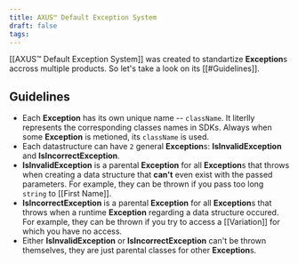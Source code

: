 ```yaml
---
title: AXUS™ Default Exception System
draft: false
tags:
---
```

[[AXUS™ Default Exception System]] was created to standartize **Exception**s accross multiple products. So let's take a look on its [[#Guidelines]].
## Guidelines
- Each **Exception** has its own unique name -- `className`. It literlly represents the corresponding classes names in SDKs. Always when some **Exception** is metioned, its `className` is used.
- Each datastructure can have `2` general **Exception**s: **IsInvalidException** and **IsIncorrectException**.
- **IsInvalidException** is a parental **Exception** for all **Exception**s that throws when creating a data structure that **can't** even exist with the passed parameters. For example, they can be thrown if you pass too long `string` to [[First Name]].
- **IsIncorrectException** is a parental **Exception** for all **Exception**s that throws when a runtime **Exception** regarding a data structure occured. For example, they can be thrown if you try to access a [[Variation]] for which you have no access.
- Either **IsInvalidException** or **IsIncorrectException** can't be thrown themselves, they are just parental classes for other **Exception**s.